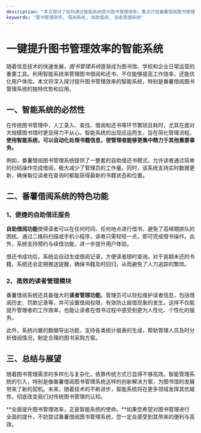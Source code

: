 ```yaml
---
description: "本文探讨了如何通过智能系统提升图书管理效率，重点介绍番薯借阅图书管理系统的优势与功能。"
keywords: "图书管理软件, 借阅系统, 自助借阅, 读者管理系统"
---
```

# 一键提升图书管理效率的智能系统

随着信息技术的快速发展，*图书管理系统*逐渐成为图书馆、学校和企业日常运营的重要工具。利用智能系统来管理图书借阅和还书，不仅能够提高工作效率，还能优化用户体验。本文将深入探讨提升图书管理效率的智能系统，特别是番薯借阅图书管理系统的独特优势和应用。

## 一、智能系统的必然性 

在传统图书管理中，人工录入、查找、借阅和还书等环节繁琐且耗时，尤其在面对大规模图书馆时更显得力不从心。智能系统的出现应运而生，旨在简化管理流程。**使用智能系统，可以自动化处理书籍信息，使管理者能够更集中精力于其他重要事务。** 

例如，番薯借阅图书管理系统提供了一整套的自助借还书模式，允许读者通过简单的扫码操作完成借阅，极大减少了管理员的工作量。同时，该系统支持实时数据更新，确保每位读者在查询时都能获得最新的书籍状态和位置。

## 二、番薯借阅系统的特色功能

### 1、便捷的自助借还服务

**自助借阅功能**使得读者可以在任何时间、任何地点进行借书，避免了高峰期排队的困扰。通过二维码扫描或手机小程序，读者只需轻轻一点，即可完成借书操作。此外，系统支持预约与续借功能，进一步提升用户体验。

借还书成功后，系统会自动生成借阅记录，方便读者随时查询。对于逾期未还的书籍，系统还会定期推送提醒，确保书籍及时回归，从而避免了人力追踪的繁琐。

### 2、高效的读者管理模块

番薯借阅系统还具备强大的**读者管理功能**。管理员可以轻松维护读者信息，包括借阅历史、罚款记录等，并可设置借阅权限，有效防止超借现象的发生。这样不仅能提升管理者的工作效率，也能让读者在借书过程中感受到更为人性化、个性化的服务。

此外，系统内置的数据导出功能，支持各类统计报表的生成，帮助管理人员及时分析借阅情况，制定合理的图书采购方案。

## 三、总结与展望

随着图书管理需求的多样化与复杂化，依靠传统方式已显得不够高效。智能管理系统的引入，特别是像番薯借阅图书管理系统这样的创新解决方案，为图书馆的发展带来了新的契机。未来，随着技术的不断进步，智能系统将在更多领域发挥其优越性，彻底改变我们对传统图书管理的认知。

**全面提升图书管理效率，正是智能系统的使命。**如果您希望对图书管理进行全面的提升，不妨尝试番薯借阅图书管理系统，您一定会感受到其带来的便利与高效。
